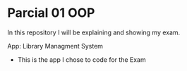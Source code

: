 # Parcial 01 OOP

In this repository I will be explaining and showing my exam.

App: Library Managment System

- This is the app I chose to code for the Exam


